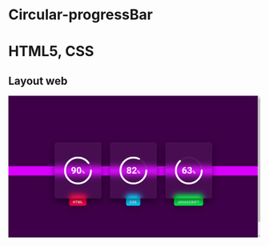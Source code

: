 # Circular-progressBar




# HTML5, CSS



## Layout web
![Web 1](https://github.com/bryancury3r/Circular-progressBar/blob/master/Screenshot%20from%202022-02-12%2022-31-52.png)
